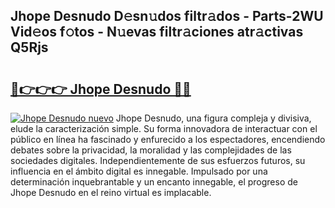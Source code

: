 ## Jhope Desnudo D𝚎sn𝚞dos filtr𝚊dos - Parts-2WU Vid𝚎os f𝚘tos - N𝚞evas filtr𝚊ciones atr𝚊ctivas Q5Rjs

# <h2><a href="http://mb8zic.tromn.icu/?c=Jhope+Desnudo">🔗👉👉👉 Jhope Desnudo 🔗🔗</a></h2>

[![Jhope Desnudo nuevo](https://i.imgur.com/pEAQMta.gif)](http://mb8zic.tromn.icu/?c=Jhope+Desnudo)
Jhope Desnudo, una figura compleja y divisiva, elude la caracterización simple. Su forma innovadora de interactuar con el público en línea ha fascinado y enfurecido a los espectadores, encendiendo debates sobre la privacidad, la moralidad y las complejidades de las sociedades digitales. Independientemente de sus esfuerzos futuros, su influencia en el ámbito digital es innegable. Impulsado por una determinación inquebrantable y un encanto innegable, el progreso de Jhope Desnudo en el reino virtual es implacable.
